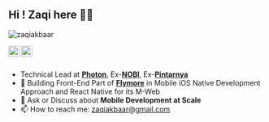 ## Hi ! Zaqi here 👋🏼

<p align="left"> <img src="https://komarev.com/ghpvc/?username=zaqiakbaar" alt="zaqiakbaar" /></p>
<a href="https://linkedin.com/in/zaqi-akbar">
  <img align="left" alt="zaqi_linkedin" width="22px" src="https://cdn.jsdelivr.net/npm/simple-icons@v3/icons/linkedin.svg" />
</a>
<a href="https://instagram.com/zaqiakbaar">
<img align="left" alt="zaqi_insta" width="22px" src="https://cdn.jsdelivr.net/npm/simple-icons@v3/icons/instagram.svg"/>
</a>

<br/>
<br/> 


- Technical Lead at [**Photon**](https://www.photon.com), Ex-[**NOBI**](https://usenobi.com), Ex-[**Pintarnya**](https://pintarnya.com)
- 🔭 Building Front-End Part of <b>[Flymore](https://flymore.id)</b> in Mobile iOS Native Development Approach and React Native for its M-Web
- 💬 Ask or Discuss about <b>Mobile Development at Scale</b>
- 📫 How to reach me: zaqiakbaar@gmail.com
